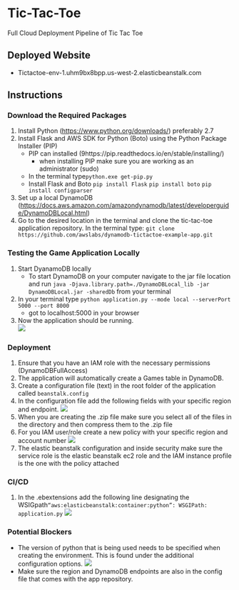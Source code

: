 # Tic-Tac-Toe
Full Cloud Deployment Pipeline of Tic Tac Toe

## Deployed Website
- Tictactoe-env-1.uhm9bx8bpp.us-west-2.elasticbeanstalk.com

## Instructions
### Download the Required Packages
1. Install Python (https://www.python.org/downloads/) preferably 2.7
2. Install Flask and AWS SDK for Python (Boto) using the Python Package Installer (PIP)
    - PIP can installed (9https://pip.readthedocs.io/en/stable/installing/) 
        - when installing PIP make sure you are working as an administrator (sudo)
    - In the terminal type```python.exe get-pip.py```
    - Install Flask and Boto ```pip install Flask```
                             ```pip install boto```
                             ```pip install configparser ```
3. Set up a local DynamoDB (https://docs.aws.amazon.com/amazondynamodb/latest/developerguide/DynamoDBLocal.html)
4. Go to the desired location in the terminal and clone the tic-tac-toe application repository. In the terminal type:
 ```git clone https://github.com/awslabs/dynamodb-tictactoe-example-app.git```   

### Testing the Game Application Locally
1. Start DyanamoDB locally
    - To start DynamoDB on your computer navigate to the jar file location and run ```java -Djava.library.path=./DynamoDBLocal_lib -jar DynamoDBLocal.jar -sharedDb``` from your terminal
2. In your terminal type ```python application.py --mode local --serverPort 5000 --port 8000 ```
    - got to localhost:5000 in your browser
3. Now the application should be running.  
![](./screenshots/locallyRunning.png)


### Deployment 
1. Ensure that you have an IAM role with the necessary permissions (DynamoDBFullAccess)
2. The application will automatically create a Games table in DynamoDB.
3. Create a configuration file (text) in the root folder of the application called ```beanstalk.config```
4. In the configuration file add the following fields with your specific region and endpoint.
![](./screenshots/config.png)
5. When you are creating the .zip file make sure you select all of the files in the directory and then compress them to the .zip file
6. For you IAM user/role create a new policy with your specific region and account number
![](./screenshots/policy.png)
7. The elastic beanstalk configuration and inside security make sure the service role
is the elastic beanstalk ec2 role and the IAM instance profile is the one with the policy attached

### CI/CD
1. In the .ebextensions add the following line designating the WSIGpath`````“aws:elasticbeanstalk:container:python”:
      WSGIPath: application.py`````
![](./screenshots/pipeline.png)

### Potential Blockers
- The version of python that is being used needs to be specified when creating the environment. 
This is found under the additional configuration options. 
![](./screenshots/PythonVersion.png)
- Make sure the region and DynamoDB endpoints are also in the config file that comes with the 
app repository.

